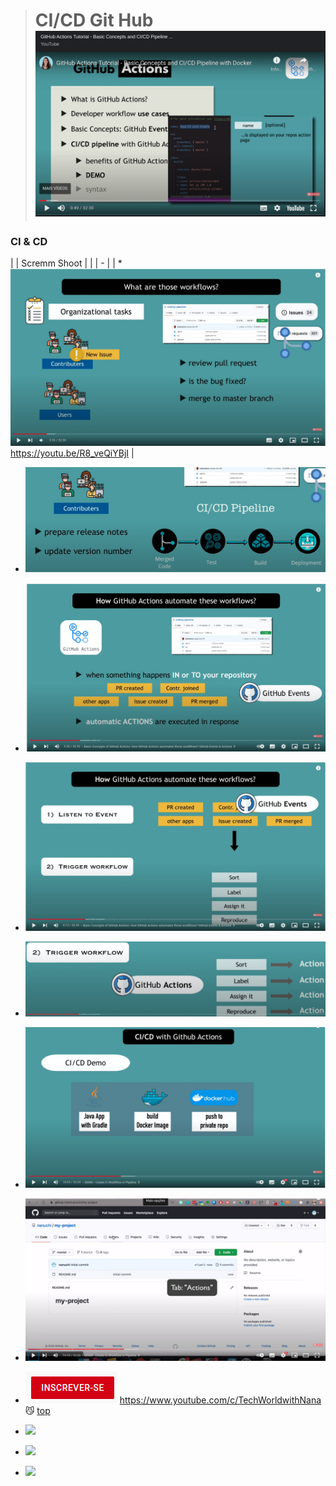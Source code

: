 > # CI/CD Git Hub ![CI/CD Git Hub](./imgs/CI-CD-PIPELINE-GITHUB.jpeg)

### CI & CD

| | Scremm Shoot | |
| - |
| * ![](./imgs/CI-CD-PIPELINE-GITHUB-1.jpeg)
https://youtu.be/R8_veQiYBjI |

* ![](./imgs/CI-CD-PIPELINE-GITHUB-2.jpeg)

* ![](./imgs/CI-CD-PIPELINE-GITHUB-3.jpeg)

* ![](./imgs/CI-CD-PIPELINE-GITHUB-4.jpeg)

* ![](./imgs/CI-CD-PIPELINE-GITHUB-5.jpeg)

* ![](./imgs/CI-CD-PIPELINE-GITHUB-6.jpeg)

* ![](./imgs/CI-CD-PIPELINE-GITHUB-7.jpeg)

* ![](./imgs/CI-CD-PIPELINE-GITHUB-8.jpeg)
https://www.youtube.com/c/TechWorldwithNana
:smirk_cat:
[top](##ci--cd)

* ![](./imgs/CI-CD-PIPELINE-GITHUB-9.jpeg)

* ![](./imgs/CI-CD-PIPELINE-GITHUB-10.jpeg)

* ![](./imgs/CI-CD-PIPELINE-GITHUB-11.jpeg)